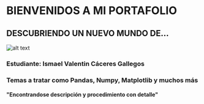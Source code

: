 # BIENVENIDOS A MI PORTAFOLIO

## DESCUBRIENDO UN NUEVO MUNDO DE...

![alt text](https://decidesoluciones.es/wp-content/uploads/2019/09/Iqvia-acquires-NLP-provider-Linguamatics_wrbm_large.jpg)

### Estudiante: Ismael Valentin Cáceres Gallegos

###  Temas a tratar como Pandas, Numpy, Matplotlib y muchos más

#### "Encontrandose descripción y procedimiento con detalle"
